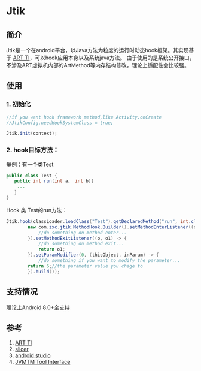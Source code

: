 # Jtik
## 简介
Jtik是一个在android平台，以Java方法为粒度的运行时动态hook框架。其实现基于 [ART TI](https://source.android.google.cn/docs/core/runtime/art-ti)，可以hook应用本身以及系统java方法。
由于使用的是系统公开接口，不涉及ART虚拟机内部的ArtMethod等内存结构修改，理论上适配性会比较强。
## 使用
### 1. 初始化
```java
//if you want hook framework method,like Activity.onCreate
//JtikConfig.needHookSystemClass = true; 

Jtik.init(context);
```

### 2. hook目标方法：
举例：有一个类Test
```java
public class Test {
   public int run(int a， int b){
	...
   }
}
```
Hook 类 Test的run方法：
```java
Jtik.hook(classLoader.loadClass("Test").getDeclaredMethod("run", int.class, int.class),
		new com.zxc.jtik.MethodHook.Builder().setMethodEnterListener((o, objects) -> {
            //do something on method enter...
        }).setMethodExitListener((o, o1) -> {
            //do something on method exit...
	        return o1;
        }).setParamModifier(0, (thisObject, inParam) -> {
            //do something if you want to modify the parameter...
	    return 6;//the parameter value you chage to
        }).build());
```
## 支持情况
理论上Android 8.0+全支持
## 参考
1. [ART TI](https://source.android.google.cn/docs/core/runtime/art-ti)
2. [slicer](https://cs.android.com/android/platform/superproject/main/+/main:tools/dexter/slicer/)
3. [android studio](https://cs.android.com/android-studio/platform/tools/base/+/mirror-goog-studio-main:deploy/agent/native/transform/)
4. [JVMTM Tool Interface](https://docs.oracle.com/javase/7/docs/platform/jvmti/jvmti.html#SpecificationIntro)